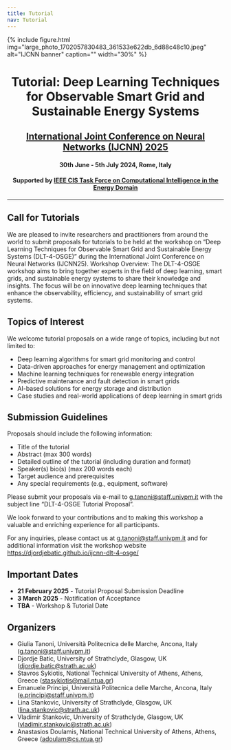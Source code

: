 ```yaml
---
title: Tutorial
nav: Tutorial
---
```


{% include figure.html img="large_photo_1702057830483_361533e622db_6d88c48c10.jpeg" alt="IJCNN banner" caption="" width="30%" %}

<h1 style="text-align: center;"> Tutorial: Deep Learning Techniques for Observable Smart Grid and Sustainable Energy Systems</h1>
<h2 style="text-align: center;"><a href="https://2025.ijcnn.org/">International Joint Conference on Neural Networks (IJCNN) 2025</a></h2>
<h4 style="text-align: center;"> 30th June - 5th July 2024, Rome, Italy</h4>
<h4 style="text-align: center;"> Supported by <a href="http://www.gecad.isep.ipp.pt/ci4energy/">IEEE CIS Task Force on Computational Intelligence in the Energy Domain</a></h4>

---

## Call for Tutorials
We are pleased to invite researchers and practitioners from around the world to submit proposals for tutorials to be held at the workshop on “Deep Learning Techniques for Observable Smart Grid and Sustainable Energy Systems (DLT-4-OSGE)” during the International Joint Conference on Neural Networks (IJCNN25). 
Workshop Overview: The DLT-4-OSGE workshop aims to bring together experts in the field of deep learning, smart grids, and sustainable energy systems to share their knowledge and insights. The focus will be on innovative deep learning techniques that enhance the observability, efficiency, and sustainability of smart grid systems. 

## Topics of Interest

We welcome tutorial proposals on a wide range of topics, including but not limited to: 
* Deep learning algorithms for smart grid monitoring and control 
* Data-driven approaches for energy management and optimization 
* Machine learning techniques for renewable energy integration 
* Predictive maintenance and fault detection in smart grids 
* AI-based solutions for energy storage and distribution 
* Case studies and real-world applications of deep learning in smart grids 

## Submission Guidelines

Proposals should include the following information: 
* Title of the tutorial 
* Abstract (max 300 words) 
* Detailed outline of the tutorial (including duration and format) 
* Speaker(s) bio(s) (max 200 words each) 
* Target audience and prerequisites 
* Any special requirements (e.g., equipment, software) 

Please submit your proposals via e-mail to g.tanoni@staff.univpm.it with the subject line “DLT-4-OSGE Tutorial Proposal”. 

We look forward to your contributions and to making this workshop a valuable and enriching experience for all participants. 

For any inquiries, please contact us at g.tanoni@staff.univpm.it and for additional information visit the workshop website  https://djordjebatic.github.io/ijcnn-dlt-4-osge/

## Important Dates

- **21 February 2025** - Tutorial Proposal Submission Deadline
- **3 March 2025** - Notification of Acceptance
- **TBA** - Workshop & Tutorial Date

## Organizers

- Giulia Tanoni, Università Politecnica delle Marche, Ancona, Italy (g.tanoni@staff.univpm.it)
- Djordje Batic, University of Strathclyde, Glasgow, UK (djordje.batic@strath.ac.uk)
- Stavros Sykiotis, National Technical University of Athens, Athens, Greece (stasykiotis@mail.ntua.gr)
- Emanuele Principi, Università Politecnica delle Marche, Ancona, Italy (e.principi@staff.univpm.it)
- Lina Stankovic, University of Strathclyde, Glasgow, UK (lina.stankovic@strath.ac.uk)
- Vladimir Stankovic, University of Strathclyde, Glasgow, UK (vladimir.stankovic@strath.ac.uk)
- Anastasios Doulamis, National Technical University of Athens, Athens, Greece (adoulam@cs.ntua.gr)